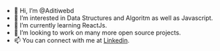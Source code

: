 - 👋 Hi, I’m @Aditiwebd
- 👀 I’m interested in Data Structures and Algoritm as well as Javascript.
- 🌱 I’m currently learning ReactJs.
- 💞️ I’m looking to work on many more open source projects.
- 📫 You can connect with me at [Linkedin](https://www.linkedin.com/in/aditi-3b074918b/).

<!---
Aditiwebd/Aditiwebd is a ✨ special ✨ repository because its `README.md` (this file) appears on your GitHub profile.
You can click the Preview link to take a look at your changes.
--->
